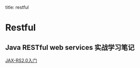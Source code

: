 title: restful 

#  Restful 
##  Java RESTful web services 实战学习笔记 

[JAX-RS2.0入门](/pages/dokuwiki/JAX-RS2.0入门)